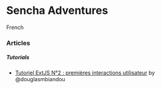 # Sencha Adventures
French

### Articles

##### Tutorials
- [Tutoriel ExtJS N°2 : premières interactions utilisateur](http://www.objis.com/formation-java/tutoriel-extjs-comprendre-objet-config-parametre-exemple-messagebox.html) by @douglasmbiandou